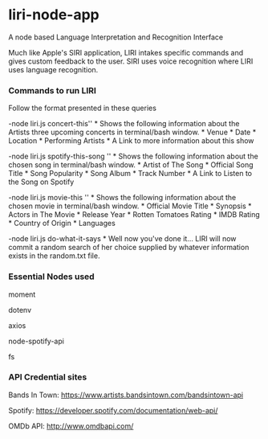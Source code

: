 # liri-node-app

A node based Language Interpretation and Recognition Interface

Much like Apple's SIRI application, LIRI intakes specific commands and gives custom feedback to the user. SIRI uses voice recognition where LIRI uses language recognition. 



### Commands to run LIRI

Follow the format presented in these queries

-node liri.js concert-this'<artist name here>'
    * Shows the following information about the Artists three upcoming concerts in terminal/bash window.
        * Venue
        * Date
        * Location
        * Performing Artists
        * A Link to more information about this show

-node liri.js spotify-this-song '<song name here>'
    * Shows the following information about the chosen song in terminal/bash window.
        * Artist of The Song
        * Official Song Title
        * Song Popularity
        * Song Album
        * Track Number
        * A Link to Listen to the Song on Spotify

-node liri.js movie-this '<movie name here>'
    * Shows the following information about the chosen movie in terminal/bash window.
        * Official Movie Title
        * Synopsis
        * Actors in The Movie
        * Release Year
        * Rotten Tomatoes Rating
        * IMDB Rating
        * Country of Origin
        * Languages



-node liri.js do-what-it-says
    * Well now you've done it... LIRI will now commit a random search of her choice supplied by whatever information exists in the        random.txt file. 

### Essential Nodes used

moment

dotenv

axios

node-spotify-api

fs

### API Credential sites

Bands In Town: https://www.artists.bandsintown.com/bandsintown-api

Spotify: https://developer.spotify.com/documentation/web-api/

OMDb API: http://www.omdbapi.com/